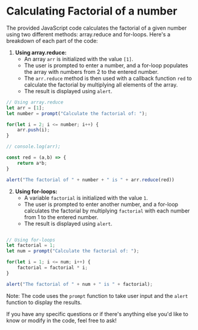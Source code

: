# Calculating Factorial of a number

The provided JavaScript code calculates the factorial of a given number using two different methods: array.reduce and for-loops. Here's a breakdown of each part of the code:

1. **Using array.reduce:**
   - An array `arr` is initialized with the value `[1]`.
   - The user is prompted to enter a number, and a for-loop populates the array with numbers from 2 to the entered number.
   - The `arr.reduce` method is then used with a callback function `red` to calculate the factorial by multiplying all elements of the array.
   - The result is displayed using `alert`.
  
```javascript
// Using array.reduce
let arr = [1];
let number = prompt("Calculate the factorial of: ");

for(let i = 2; i <= number; i++) {
    arr.push(i);
}

// console.log(arr);

const red = (a,b) => {
    return a*b;
}

alert("The factorial of " + number + " is " + arr.reduce(red))
```

2. **Using for-loops:**
   - A variable `factorial` is initialized with the value `1`.
   - The user is prompted to enter another number, and a for-loop calculates the factorial by multiplying `factorial` with each number from 1 to the entered number.
   - The result is displayed using `alert`.

```javascript

// Using for-loops
let factorial = 1;
let num = prompt("Calculate the factorial of: ");

for(let i = 1; i <= num; i++) {
    factorial = factorial * i;
}

alert("The factorial of " + num + " is " + factorial);
```

Note: The code uses the `prompt` function to take user input and the `alert` function to display the results.

If you have any specific questions or if there's anything else you'd like to know or modify in the code, feel free to ask!
